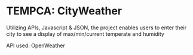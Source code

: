 # TEMPCA: CityWeather


Utilizing APIs, Javascript & JSON, 
the project enables users to enter their city to see a display of max/min/current temperate and humidity

API used: OpenWeather
